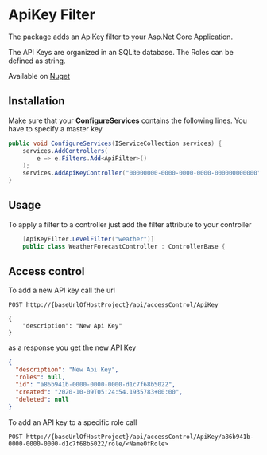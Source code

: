# ApiKey Filter

The package adds an ApiKey filter to your Asp.Net Core Application.

The API Keys are organized in an SQLite database. The Roles can be defined as string.

Available on [Nuget](https://www.nuget.org/packages/ApiKeyFilter/)

## Installation

Make sure that your __ConfigureServices__ contains the following lines. You have to specify a master key
```c#
public void ConfigureServices(IServiceCollection services) {
    services.AddControllers(
        e => e.Filters.Add<ApiFilter>()
    );
    services.AddApiKeyController("00000000-0000-0000-0000-000000000000");
}
```

## Usage

To apply a filter to a controller just add the filter attribute to your controller
```c#
    [ApiKeyFilter.LevelFilter("weather")]
    public class WeatherForecastController : ControllerBase {
```

## Access control
To add a new API key call the url
```
POST http://{baseUrlOfHostProject}/api/accessControl/ApiKey

{
	"description": "New Api Key"
}
```
as a response you get the new API Key
```json
{
  "description": "New Api Key",
  "roles": null,
  "id": "a86b941b-0000-0000-0000-d1c7f68b5022",
  "created": "2020-10-09T05:24:54.1935783+00:00",
  "deleted": null
}
```

To add an API key to a specific role call
```
POST http://{baseUrlOfHostProject}/api/accessControl/ApiKey/a86b941b-0000-0000-0000-d1c7f68b5022/role/<NameOfRole>
```
